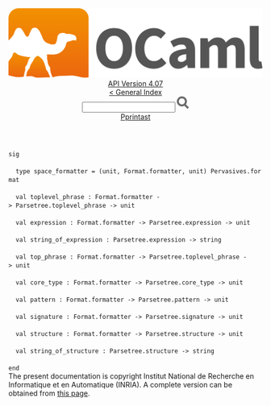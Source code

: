 <!-- ((! set title API !)) ((! set documentation !)) ((! set api !)) ((! set nobreadcrumb !)) -->
<div class="api"><header><nav class="toc brand"><a class="brand" href="https://ocaml.org/"><img src="colour-logo-gray.svg" class="svg" alt="OCaml"></a></nav><nav class="toc"><div class="toc_version"><a href="/docs" id="version-select">API Version 4.07</a></div><a href="index.html">&lt; General Index</a><div class="api_search"><input type="text" name="apisearch" id="api_search" oninput="mySearch(false);" onkeypress="this.oninput();" onclick="this.oninput();" onpaste="this.oninput();">
<img src="search_icon.svg" alt="Search" class="svg" onclick="mySearch(false)"></div>
<div id="search_results"></div><div class="toc_title"><a href="Pprintast.html">Pprintast</a></div><ul></ul></nav></header>
<code class="code"><span class="keyword">sig</span><br>
&nbsp;&nbsp;<span class="keyword">type</span>&nbsp;space_formatter&nbsp;=&nbsp;(unit,&nbsp;<span class="constructor">Format</span>.formatter,&nbsp;unit)&nbsp;<span class="constructor">Pervasives</span>.format<br>
&nbsp;&nbsp;<span class="keyword">val</span>&nbsp;toplevel_phrase&nbsp;:&nbsp;<span class="constructor">Format</span>.formatter&nbsp;<span class="keywordsign">-&gt;</span>&nbsp;<span class="constructor">Parsetree</span>.toplevel_phrase&nbsp;<span class="keywordsign">-&gt;</span>&nbsp;unit<br>
&nbsp;&nbsp;<span class="keyword">val</span>&nbsp;expression&nbsp;:&nbsp;<span class="constructor">Format</span>.formatter&nbsp;<span class="keywordsign">-&gt;</span>&nbsp;<span class="constructor">Parsetree</span>.expression&nbsp;<span class="keywordsign">-&gt;</span>&nbsp;unit<br>
&nbsp;&nbsp;<span class="keyword">val</span>&nbsp;string_of_expression&nbsp;:&nbsp;<span class="constructor">Parsetree</span>.expression&nbsp;<span class="keywordsign">-&gt;</span>&nbsp;string<br>
&nbsp;&nbsp;<span class="keyword">val</span>&nbsp;top_phrase&nbsp;:&nbsp;<span class="constructor">Format</span>.formatter&nbsp;<span class="keywordsign">-&gt;</span>&nbsp;<span class="constructor">Parsetree</span>.toplevel_phrase&nbsp;<span class="keywordsign">-&gt;</span>&nbsp;unit<br>
&nbsp;&nbsp;<span class="keyword">val</span>&nbsp;core_type&nbsp;:&nbsp;<span class="constructor">Format</span>.formatter&nbsp;<span class="keywordsign">-&gt;</span>&nbsp;<span class="constructor">Parsetree</span>.core_type&nbsp;<span class="keywordsign">-&gt;</span>&nbsp;unit<br>
&nbsp;&nbsp;<span class="keyword">val</span>&nbsp;pattern&nbsp;:&nbsp;<span class="constructor">Format</span>.formatter&nbsp;<span class="keywordsign">-&gt;</span>&nbsp;<span class="constructor">Parsetree</span>.pattern&nbsp;<span class="keywordsign">-&gt;</span>&nbsp;unit<br>
&nbsp;&nbsp;<span class="keyword">val</span>&nbsp;signature&nbsp;:&nbsp;<span class="constructor">Format</span>.formatter&nbsp;<span class="keywordsign">-&gt;</span>&nbsp;<span class="constructor">Parsetree</span>.signature&nbsp;<span class="keywordsign">-&gt;</span>&nbsp;unit<br>
&nbsp;&nbsp;<span class="keyword">val</span>&nbsp;structure&nbsp;:&nbsp;<span class="constructor">Format</span>.formatter&nbsp;<span class="keywordsign">-&gt;</span>&nbsp;<span class="constructor">Parsetree</span>.structure&nbsp;<span class="keywordsign">-&gt;</span>&nbsp;unit<br>
&nbsp;&nbsp;<span class="keyword">val</span>&nbsp;string_of_structure&nbsp;:&nbsp;<span class="constructor">Parsetree</span>.structure&nbsp;<span class="keywordsign">-&gt;</span>&nbsp;string<br>
<span class="keyword">end</span></code>
<div class="copyright">The present documentation is copyright Institut National de Recherche en Informatique et en Automatique (INRIA). A complete version can be obtained from <a href="http://caml.inria.fr/pub/docs/manual-ocaml/">this page</a>.</div></div>